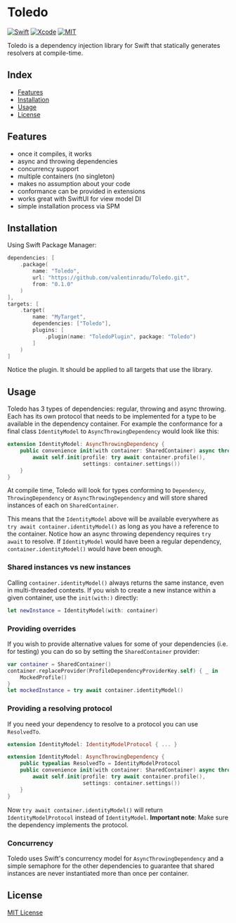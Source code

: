 # Toledo

[![Swift](https://img.shields.io/badge/Swift-5.6-orange.svg?style=for-the-badge&logo=swift)](https://swift.org)
[![Xcode](https://img.shields.io/badge/Xcode-13-blue.svg?style=for-the-badge&logo=Xcode&logoColor=white)](https://developer.apple.com/xcode)
[![MIT](https://img.shields.io/badge/license-MIT-black.svg?style=for-the-badge)](https://opensource.org/licenses/MIT)

Toledo is a dependency injection library for Swift that statically generates resolvers at compile-time.

## Index
* [Features](#features)
* [Installation](#installation)
* [Usage](#usage)
* [License](#license)

## Features

- once it compiles, it works
- async and throwing dependencies
- concurrency support
- multiple containers (no singleton)
- makes no assumption about your code
- conformance can be provided in extensions
- works great with SwiftUI for view model DI
- simple installation process via SPM 

## Installation

Using Swift Package Manager:
```swift
dependencies: [
    .package(
        name: "Toledo",
        url: "https://github.com/valentinradu/Toledo.git",
        from: "0.1.0"
    )
],
targets: [
    .target(
        name: "MyTarget",
        dependencies: ["Toledo"],
        plugins: [
            .plugin(name: "ToledoPlugin", package: "Toledo")
        ]
    )
]
```

Notice the plugin. It should be applied to all targets that use the library.

## Usage 

Toledo has 3 types of dependencies: regular, throwing and async throwing. Each has its own protocol that needs to be implemented for a type to be available in the dependency container. For example the conformance for a final class `IdentityModel` to `AsyncThrowingDependency` would look like this:

```swift
extension IdentityModel: AsyncThrowingDependency {
    public convenience init(with container: SharedContainer) async throws {
        await self.init(profile: try await container.profile(),
                        settings: container.settings())
    }
}
```

At compile time, Toledo will look for types conforming to `Dependency`, `ThrowingDependency` or `AsyncThrowingDependency` and will store shared instances of each on `SharedContainer`.

This means that the `IdentityModel` above will be available everywhere as `try await container.identityModel()` as long as you have a reference to the container. Notice how an async throwing dependency requires `try await` to resolve. If `IdentityModel` would have been a regular dependency, `container.identityModel()` would have been enough.

### Shared instances vs new instances

Calling `container.identityModel()` always returns the same instance, even in multi-threaded contexts. If you wish to create a new instance within a given container, use the `init(with:)` directly:

```swift
let newInstance = IdentityModel(with: container)
```

### Providing overrides

If you wish to provide alternative values for some of your dependencies (i.e. for testing) you can do so by setting the `SharedContainer` provider:

```swift
var container = SharedContainer()
container.replaceProvider(ProfileDependencyProviderKey.self) { _ in
    MockedProfile()
}
let mockedInstance = try await container.identityModel()
```

### Providing a resolving protocol

If you need your dependency to resolve to a protocol you can use `ResolvedTo`.

```swift
extension IdentityModel: IdentityModelProtocol { ... }

extension IdentityModel: AsyncThrowingDependency {
    public typealias ResolvedTo = IdentityModelProtocol
    public convenience init(with container: SharedContainer) async throws {
        await self.init(profile: try await container.profile(),
                        settings: container.settings())
    }
}
```

Now `try await container.identityModel()` will return `IdentityModelProtocol` instead of `IdentityModel`.
**Important note**: Make sure the dependency implements the protocol.


### Concurrency

Toledo uses Swift's concurrency model for `AsyncThrowingDependency` and a simple semaphore for the other dependencies to guarantee that shared instances are never instantiated more than once per container.

## License
[MIT License](LICENSE)
